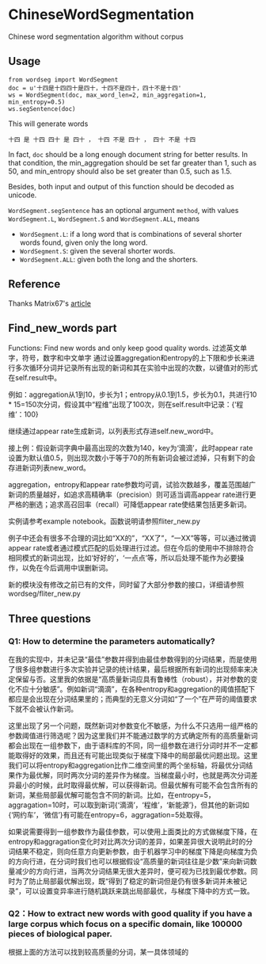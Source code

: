 # ChineseWordSegmentation
Chinese word segmentation algorithm without corpus

## Usage
```
from wordseg import WordSegment
doc = u'十四是十四四十是四十，十四不是四十，四十不是十四'
ws = WordSegment(doc, max_word_len=2, min_aggregation=1, min_entropy=0.5)
ws.segSentence(doc)
```

This will generate words

`十四 是 十四 四十 是 四十 ， 十四 不是 四十 ， 四十 不是 十四`

In fact, `doc` should be a long enough document string for better results. In that condition, the min_aggregation should be set far greater than 1, such as 50, and min_entropy should also be set greater than 0.5, such as 1.5.

Besides, both input and output of this function should be decoded as unicode.

`WordSegment.segSentence` has an optional argument `method`, with values `WordSegment.L`, `WordSegment.S` and `WordSegment.ALL`, means

+ `WordSegment.L`: if a long word that is combinations of several shorter words found, given only the long word.
+ `WordSegment.S`: given the several shorter words.
+ `WordSegment.ALL`: given both the long and the shorters.

## Reference

Thanks Matrix67's [article](http://www.matrix67.com/blog/archives/5044)

## Find_new_words part

Functions:
Find new words and only keep good quality words.
过滤英文单字，符号，数字和中文单字
通过设置aggregation和entropy的上下限和步长来进行多次循环分词并记录所有出现的新词和其在实验中出现的次数，以键值对的形式在self.result中。

例如：aggregation从1到10，步长为1；entropy从0.1到1.5，步长为0.1，共进行10 * 15=150次分词，假设其中“程维”出现了100次，则在self.result中记录：{‘程维’：100}

继续通过appear rate生成新词，以列表形式存进self.new_word中。

接上例：假设新词字典中最高出现的次数为140，key为‘滴滴’，此时appear rate设置为默认值0.5，则出现次数小于等于70的所有新词会被过滤掉，只有剩下的会存进新词列表new_word。

aggregation，entropy和appear rate参数均可调，试验次数越多，覆盖范围越广新词的质量越好，如追求高精确率（precision）则可适当调高appear rate进行更严格的删选；追求高召回率（recall）可降低appear rate使结果包括更多新词。

实例请参考example notebook。函数说明请参照fliter_new.py

例子中还会有很多不合理的词比如“XX的”，“XX了”，“一XX”等等，可以通过微调appear rate或者通过模式匹配的后处理进行过滤。但在今后的使用中不排除符合相同模式的新词出现，比如‘好好的’，‘一点点’等，所以后处理不能作为必要操作，以免在今后调用中误删新词。

新的模块没有修改之前已有的文件，同时留了大部分参数的接口，详细请参照wordseg/fliter_new.py

## Three questions
### Q1: How to determine the parameters automatically?
在我的实现中，并未记录“最佳”参数并得到由最佳参数得到的分词结果，而是使用了很多组参数进行多次实验并记录的统计结果，最后根据所有新词的出现频率来决定保留与否。这里我的依据是“高质量新词应具有鲁棒性（robust），并对参数的变化不应十分敏感”。例如新词“滴滴”，在各种entropy和aggregation的阈值搭配下都应是会出现在分词结果里的；而典型的无意义分词如“了一个”在严苛的阈值要求下就不会被认作新词。

这里出现了另一个问题，既然新词对参数变化不敏感，为什么不只选用一组严格的参数阈值进行筛选呢？因为这里我们并不能通过数学的方式确定所有的高质量新词都会出现在一组参数下，由于语料库的不同，同一组参数在进行分词时并不一定都能取得好的效果，而且还有可能出现类似于梯度下降中的局部最优问题出现。这里我们可以将entropy和aggregation比作二维空间里的两个坐标轴，将最优分词结果作为最优解，同时两次分词的差异作为梯度。当梯度最小时，也就是两次分词差异最小的时候，此时取得最优解，可以获得新词。但最优解有可能不会包含所有的新词，某些局部最优解可能包含不同的新词。比如，在entropy=5，aggragation=10时，可以取到新词{‘滴滴’，‘程维’，‘新能源’}，但其他的新词如{‘网约车’，‘微信’}有可能在entropy=6，aggragation=5处取得。

如果说需要得到一组参数作为最佳参数，可以使用上面类比的方式做梯度下降，在entropy和aggragation变化时对比两次分词的差异，如果差异很大说明此时的分词结果不稳定，则向任意方向更新参数，由于机器学习中的梯度下降是向梯度为负的方向行进，在分词时我们也可以根据假设“高质量的新词往往是少数”来向新词数量减少的方向行进，当两次分词结果无很大差异时，便可视为已找到最优参数。同时为了防止局部最优解出现，既“得到了稳定的新词但是仍有很多新词并未被记录”，可以设置变异率进行随机跳跃来跳出局部最优，与梯度下降中的方式一致。

###   Q2：How to extract new words with good quality if you have a large corpus which focus on a specific domain, like 100000 pieces of biological paper.
根据上面的方法可以找到较高质量的分词，某一具体领域的
